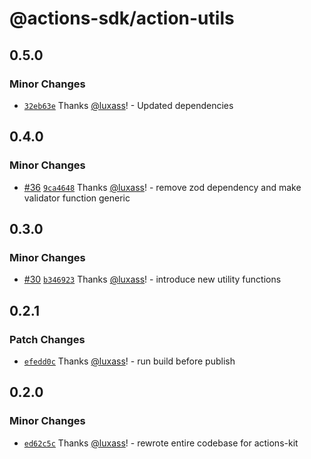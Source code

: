 # @actions-sdk/action-utils

## 0.5.0

### Minor Changes

- [`32eb63e`](https://github.com/luxass/actions-kit/commit/32eb63efa29b80f4f08a4b99d6f67625fa5d17f7) Thanks [@luxass](https://github.com/luxass)! - Updated dependencies

## 0.4.0

### Minor Changes

- [#36](https://github.com/luxass/actions-kit/pull/36) [`9ca4648`](https://github.com/luxass/actions-kit/commit/9ca4648bfb02d0a576e21bfb5b6f9e73bf613563) Thanks [@luxass](https://github.com/luxass)! - remove zod dependency and make validator function generic

## 0.3.0

### Minor Changes

- [#30](https://github.com/luxass/actions-kit/pull/30) [`b346923`](https://github.com/luxass/actions-kit/commit/b3469232f40dd1886130049b1bcc6232632eb420) Thanks [@luxass](https://github.com/luxass)! - introduce new utility functions

## 0.2.1

### Patch Changes

- [`efedd0c`](https://github.com/luxass/actions-kit/commit/efedd0cf1448c1d480cddde2ef43a3939b325be6) Thanks [@luxass](https://github.com/luxass)! - run build before publish

## 0.2.0

### Minor Changes

- [`ed62c5c`](https://github.com/luxass/actions-kit/commit/ed62c5c7755ae589636ba1aca5ac11896ca09283) Thanks [@luxass](https://github.com/luxass)! - rewrote entire codebase for actions-kit
